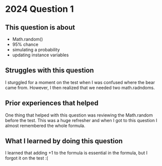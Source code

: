 # 2024 Question 1

## This question is about 
- Math.random()
- 95% chance
- simulating a probability
- updating instance variables

## Struggles with this question
I sturggled for a moment on the test when I was confused where the bear came from.
However, I then realized that we needed two math.radndoms. 

## Prior experiences that helped 
One thing that helped with this question was reviewing the Math.random before the test.
This was a huge refresher and when I got to this question I almost remembered the whole formula.

## What I learned by doing this question 
I learned that adding +1 to the formula is essential in the formula, but I forgot it on the test :(
